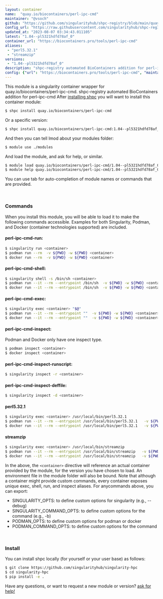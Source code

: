 ```yaml
---
layout: container
name:  "quay.io/biocontainers/perl-ipc-cmd"
maintainer: "@vsoch"
github: "https://github.com/singularityhub/shpc-registry/blob/main/quay.io/biocontainers/perl-ipc-cmd/container.yaml"
config_url: "https://raw.githubusercontent.com/singularityhub/shpc-registry/main/quay.io/biocontainers/perl-ipc-cmd/container.yaml"
updated_at: "2023-08-07 03:34:43.011105"
latest: "1.04--pl5321hdfd78af_0"
container_url: "https://biocontainers.pro/tools/perl-ipc-cmd"
aliases:
 - "perl5.32.1"
 - "streamzip"
versions:
 - "1.04--pl5321hdfd78af_0"
description: "shpc-registry automated BioContainers addition for perl-ipc-cmd"
config: {"url": "https://biocontainers.pro/tools/perl-ipc-cmd", "maintainer": "@vsoch", "description": "shpc-registry automated BioContainers addition for perl-ipc-cmd", "latest": {"1.04--pl5321hdfd78af_0": "sha256:75862d2e22e8e8b645fc62c73e7375c96e3abbaf893902ba4b7ebda8db067bf9"}, "tags": {"1.04--pl5321hdfd78af_0": "sha256:75862d2e22e8e8b645fc62c73e7375c96e3abbaf893902ba4b7ebda8db067bf9"}, "docker": "quay.io/biocontainers/perl-ipc-cmd", "aliases": {"perl5.32.1": "/usr/local/bin/perl5.32.1", "streamzip": "/usr/local/bin/streamzip"}}
---
```


This module is a singularity container wrapper for quay.io/biocontainers/perl-ipc-cmd.
shpc-registry automated BioContainers addition for perl-ipc-cmd
After [installing shpc](#install) you will want to install this container module:


```bash
$ shpc install quay.io/biocontainers/perl-ipc-cmd
```

Or a specific version:

```bash
$ shpc install quay.io/biocontainers/perl-ipc-cmd:1.04--pl5321hdfd78af_0
```

And then you can tell lmod about your modules folder:

```bash
$ module use ./modules
```

And load the module, and ask for help, or similar.

```bash
$ module load quay.io/biocontainers/perl-ipc-cmd/1.04--pl5321hdfd78af_0
$ module help quay.io/biocontainers/perl-ipc-cmd/1.04--pl5321hdfd78af_0
```

You can use tab for auto-completion of module names or commands that are provided.

<br>

### Commands

When you install this module, you will be able to load it to make the following commands accessible.
Examples for both Singularity, Podman, and Docker (container technologies supported) are included.

#### perl-ipc-cmd-run:

```bash
$ singularity run <container>
$ podman run --rm  -v ${PWD} -w ${PWD} <container>
$ docker run --rm  -v ${PWD} -w ${PWD} <container>
```

#### perl-ipc-cmd-shell:

```bash
$ singularity shell -s /bin/sh <container>
$ podman run --it --rm --entrypoint /bin/sh  -v ${PWD} -w ${PWD} <container>
$ docker run --it --rm --entrypoint /bin/sh  -v ${PWD} -w ${PWD} <container>
```

#### perl-ipc-cmd-exec:

```bash
$ singularity exec <container> "$@"
$ podman run --it --rm --entrypoint ""  -v ${PWD} -w ${PWD} <container> "$@"
$ docker run --it --rm --entrypoint ""  -v ${PWD} -w ${PWD} <container> "$@"
```

#### perl-ipc-cmd-inspect:

Podman and Docker only have one inspect type.

```bash
$ podman inspect <container>
$ docker inspect <container>
```

#### perl-ipc-cmd-inspect-runscript:

```bash
$ singularity inspect -r <container>
```

#### perl-ipc-cmd-inspect-deffile:

```bash
$ singularity inspect -d <container>
```


#### perl5.32.1

```bash
$ singularity exec <container> /usr/local/bin/perl5.32.1
$ podman run --it --rm --entrypoint /usr/local/bin/perl5.32.1   -v ${PWD} -w ${PWD} <container> -c " $@"
$ docker run --it --rm --entrypoint /usr/local/bin/perl5.32.1   -v ${PWD} -w ${PWD} <container> -c " $@"
```


#### streamzip

```bash
$ singularity exec <container> /usr/local/bin/streamzip
$ podman run --it --rm --entrypoint /usr/local/bin/streamzip   -v ${PWD} -w ${PWD} <container> -c " $@"
$ docker run --it --rm --entrypoint /usr/local/bin/streamzip   -v ${PWD} -w ${PWD} <container> -c " $@"
```



In the above, the `<container>` directive will reference an actual container provided
by the module, for the version you have chosen to load. An environment file in the
module folder will also be bound. Note that although a container
might provide custom commands, every container exposes unique exec, shell, run, and
inspect aliases. For anycommands above, you can export:

 - SINGULARITY_OPTS: to define custom options for singularity (e.g., --debug)
 - SINGULARITY_COMMAND_OPTS: to define custom options for the command (e.g., -b)
 - PODMAN_OPTS: to define custom options for podman or docker
 - PODMAN_COMMAND_OPTS: to define custom options for the command

<br>

### Install

You can install shpc locally (for yourself or your user base) as follows:

```bash
$ git clone https://github.com/singularityhub/singularity-hpc
$ cd singularity-hpc
$ pip install -e .
```

Have any questions, or want to request a new module or version? [ask for help!](https://github.com/singularityhub/singularity-hpc/issues)